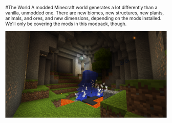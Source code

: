 #The World
A modded Minecraft world generates a lot differently than a vanilla, unmodded one. There are new biomes, new structures, new plants, animals, and ores, and new dimensions, depending on the mods installed. We'll only be covering the mods in this modpack, though.

![](lushcave_shrine.png)